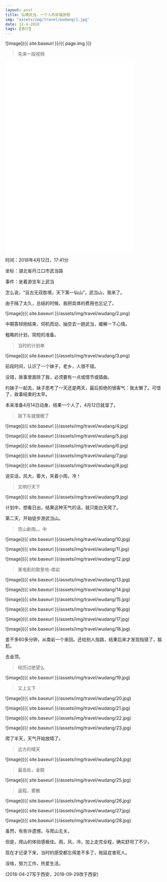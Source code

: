 ```yaml
---
layout: post
title: 仙境武当，一个人的祈福旅程
img: "assets/img/travel/wudang/1.jpg"
date: 12-4-2018
tags: [旅行]
---
```


![image]({{ site.baseurl }}/{{ page.img }})

> 先来一段视频

<iframe width="80%" height="600" src="{{ site.baseurl }}/assets/img/travel/wudang/1.mp4" frameborder="0" allowfullscreen></iframe>

时间：2018年4月12日，17:41分

坐标：湖北省丹江口市武当路

事件：坐着游览车上武当

怎么说，“亘古无双胜境，天下第一仙山”，武当山，我来了。

由于隔了太久，总结的时候，我把具体的费用也忘记了。

![image]({{ site.baseurl }}/assets/img/travel/wudang/2.png)

中期答辩刚结束，伺机而动，抽空去一趟武当，缓解一下心情。

粗略的计划，简短的准备。

> 当时的计划单

![image]({{ site.baseurl }}/assets/img/travel/wudang/3.png)

前段时间，认识了一个妹子，老乡，人很不错。

没错，故事里面除了我，必须要有一点或情节或插曲。

约妹子一起去，妹子思考了一天还是两天，最后拒绝的很客气：我太懒了。可惜了，故事结束的太早。

本来准备4月14日动身，结果一个人了，4月12日就溜了。

> 刚下车就傻眼了

![image]({{ site.baseurl }}/assets/img/travel/wudang/4.jpg)

![image]({{ site.baseurl }}/assets/img/travel/wudang/5.jpg)

![image]({{ site.baseurl }}/assets/img/travel/wudang/6.jpg)

![image]({{ site.baseurl }}/assets/img/travel/wudang/7.jpg)

![image]({{ site.baseurl }}/assets/img/travel/wudang/8.jpg)

说实话，风大，雾大，夹着小雨，冷！

> 文明行天下

![image]({{ site.baseurl }}/assets/img/travel/wudang/9.jpg)

计划中，想看日出，结果这种天气的话，就只能白天爬了。

第二天，开始徒步游武当山。

> 空山新雨。。中

![image]({{ site.baseurl }}/assets/img/travel/wudang/10.jpg)

![image]({{ site.baseurl }}/assets/img/travel/wudang/11.jpg)

![image]({{ site.baseurl }}/assets/img/travel/wudang/12.jpg)

> 某电影的取景地-南岩

![image]({{ site.baseurl }}/assets/img/travel/wudang/13.jpg)

![image]({{ site.baseurl }}/assets/img/travel/wudang/14.jpg)

![image]({{ site.baseurl }}/assets/img/travel/wudang/15.jpg)

![image]({{ site.baseurl }}/assets/img/travel/wudang/16.jpg)

![image]({{ site.baseurl }}/assets/img/travel/wudang/17.jpg)

![image]({{ site.baseurl }}/assets/img/travel/wudang/18.jpg)

差不多60多分钟，从南岩一个来回。还给别人指路，结果后来才发现指错了，尴尬。

去金顶。

> 经历过绝望么

![image]({{ site.baseurl }}/assets/img/travel/wudang/19.jpg)

> 又上又下

![image]({{ site.baseurl }}/assets/img/travel/wudang/20.jpg)

![image]({{ site.baseurl }}/assets/img/travel/wudang/21.jpg)

![image]({{ site.baseurl }}/assets/img/travel/wudang/22.jpg)

![image]({{ site.baseurl }}/assets/img/travel/wudang/23.jpg)

爬了半天，天气开始放晴了。

> 远方的晴天

![image]({{ site.baseurl }}/assets/img/travel/wudang/24.jpg)

> 最高处，金殿

![image]({{ site.baseurl }}/assets/img/travel/wudang/25.jpg)

> 返程，雾散

![image]({{ site.baseurl }}/assets/img/travel/wudang/26.jpg)

![image]({{ site.baseurl }}/assets/img/travel/wudang/27.jpg)

![image]({{ site.baseurl }}/assets/img/travel/wudang/28.jpg)

虽然，有些许遗憾，与爬山无关。

但是，爬山的体验感极佳。雨，风，冷，加上走完全程，确实舒坦了不少。

现在才记录下来，当时的感受都忘得差不多了，拖延症害死人。

没啥，努力工作，热爱生活。

(2018-04-27写于西安，2018-09-29改于西安)






